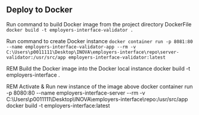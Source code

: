 
## Deploy to Docker


Run command to build Docker image from the project directory DockerFile
`docker build -t employers-interface-validator .`


Run command to create Docker instance 
`docker container run -p 8081:80 --name employers-interface-validator-app --rm -v C:\Users\p0011111\Desktop\INOVA\employers-interface\repo\server-validator:/usr/src/app employers-interface-validator:latest`




REM Build the Docker image into the Docker local instance
docker build -t employers-interface .

REM Activate & Run new instance of the image above
docker container run -p 8080:80 --name employers-interface-server --rm -v C:\Users\p0011111\Desktop\INOVA\employers-interface\repo:/usr/src/app docker build -t employers-interface:latest
